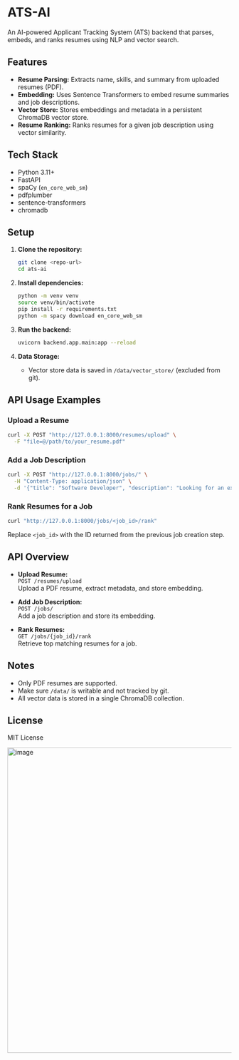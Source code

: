# ATS-AI

An AI-powered Applicant Tracking System (ATS) backend that parses, embeds, and ranks resumes using NLP and vector search.

## Features

- **Resume Parsing:** Extracts name, skills, and summary from uploaded resumes (PDF).
- **Embedding:** Uses Sentence Transformers to embed resume summaries and job descriptions.
- **Vector Store:** Stores embeddings and metadata in a persistent ChromaDB vector store.
- **Resume Ranking:** Ranks resumes for a given job description using vector similarity.

## Tech Stack

- Python 3.11+
- FastAPI
- spaCy (`en_core_web_sm`)
- pdfplumber
- sentence-transformers
- chromadb

## Setup

1. **Clone the repository:**
   ```bash
   git clone <repo-url>
   cd ats-ai
   ```

2. **Install dependencies:**
   ```bash
   python -m venv venv
   source venv/bin/activate
   pip install -r requirements.txt
   python -m spacy download en_core_web_sm
   ```

3. **Run the backend:**
   ```bash
   uvicorn backend.app.main:app --reload
   ```

4. **Data Storage:**
   - Vector store data is saved in `/data/vector_store/` (excluded from git).

## API Usage Examples

### Upload a Resume

```bash
curl -X POST "http://127.0.0.1:8000/resumes/upload" \
  -F "file=@/path/to/your_resume.pdf"
```

### Add a Job Description

```bash
curl -X POST "http://127.0.0.1:8000/jobs/" \
  -H "Content-Type: application/json" \
  -d '{"title": "Software Developer", "description": "Looking for an experienced Software Developer with experience of Python and Javascript."}'
```

### Rank Resumes for a Job

```bash
curl "http://127.0.0.1:8000/jobs/<job_id>/rank"
```
Replace `<job_id>` with the ID returned from the previous job creation step.

## API Overview

- **Upload Resume:**  
  `POST /resumes/upload`  
  Upload a PDF resume, extract metadata, and store embedding.

- **Add Job Description:**  
  `POST /jobs/`  
  Add a job description and store its embedding.

- **Rank Resumes:**  
  `GET /jobs/{job_id}/rank`  
  Retrieve top matching resumes for a job.

## Notes

- Only PDF resumes are supported.
- Make sure `/data/` is writable and not tracked by git.
- All vector data is stored in a single ChromaDB collection.

## License

MIT License

<img width="1480" height="685" alt="image" src="https://github.com/user-attachments/assets/2b5e91e3-0f75-4f4f-b251-26202fb9b3b5" />


